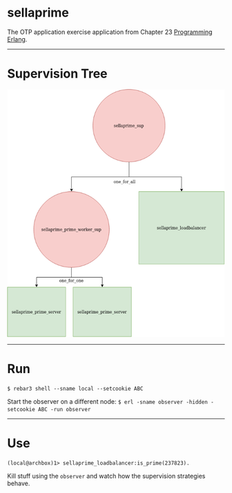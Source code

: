 sellaprime
=====

The OTP application exercise application from Chapter 23 [Programming Erlang](https://www.amazon.de/Programming-Erlang-Concurrent-Pragmatic-Programmers/dp/193778553X#ace-g5242129131).

---
# Supervision Tree

![supervision tree](./supervision_tree.png)


---
# Run

`$ rebar3 shell --sname local --setcookie ABC`

Start the observer on a different node:
`$ erl -sname observer -hidden -setcookie ABC -run observer`

---
# Use

`(local@archbox)1> sellaprime_loadbalancer:is_prime(237823).`

Kill stuff using the `observer` and watch how the supervision strategies behave.